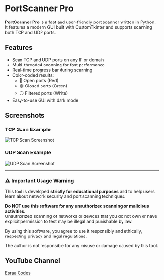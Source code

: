 # PortScanner Pro

**PortScanner Pro** is a fast and user-friendly port scanner written in Python. It features a modern GUI built with CustomTkinter and supports scanning both TCP and UDP ports.

## Features

- Scan TCP and UDP ports on any IP or domain  
- Multi-threaded scanning for fast performance  
- Real-time progress bar during scanning  
- Color-coded results:  
  - 🔴 Open ports (Red)  
  - 🟢 Closed ports (Green)  
  - ⚪ Filtered ports (White)  
- Easy-to-use GUI with dark mode


## Screenshots

### TCP Scan Example

![TCP Scan Screenshot](TCP_Scan.png)

### UDP Scan Example

![UDP Scan Screenshot](UDP_Scan.png)

---

### ⚠️ Important Usage Warning

This tool is developed **strictly for educational purposes** and to help users learn about network security and port scanning techniques.

**Do NOT use this software for any unauthorized scanning or malicious activities.**  
Unauthorized scanning of networks or devices that you do not own or have explicit permission to test may be illegal and punishable by law.

By using this software, you agree to use it responsibly and ethically, respecting privacy and legal regulations.

The author is not responsible for any misuse or damage caused by this tool.


## YouTube Channel


[Esraa Codes](https://www.youtube.com/@EsraaCodes-e7j)


